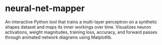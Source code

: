 # neural-net-mapper
An interactive Python tool that trains a multi-layer perceptron on a synthetic shapes dataset and maps its inner workings over time. Visualizes neuron activations, weight magnitudes, training loss, accuracy, and forward passes through animated network diagrams using Matplotlib.
